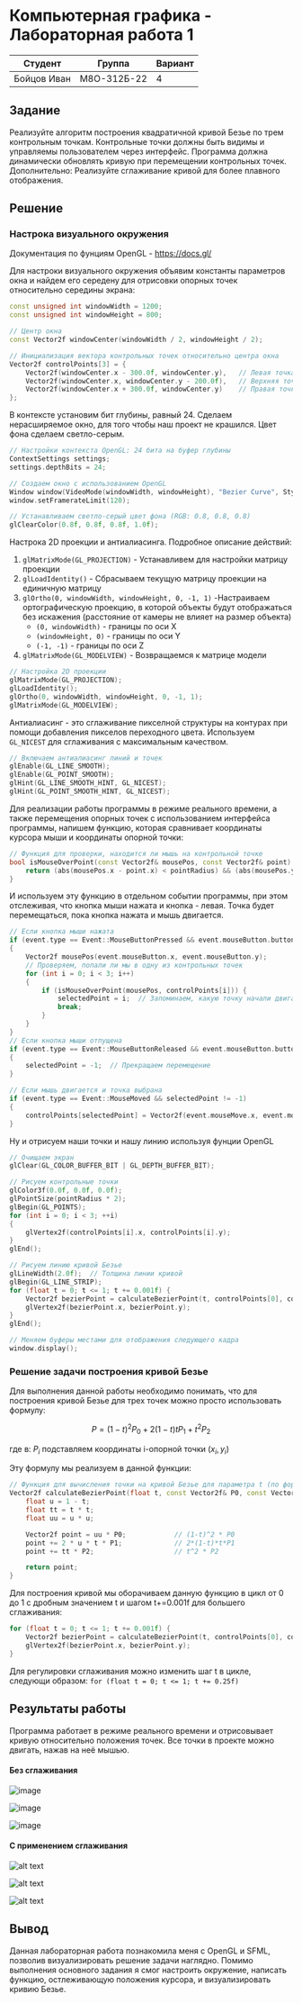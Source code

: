 # Компьютерная графика - Лабораторная работа 1

| Студент | Группа | Вариант |
|---------|--------|---------|
| Бойцов Иван |  М8О-312Б-22 | 4 | 

## Задание

Реализуйте алгоритм построения квадратичной кривой Безье по трем контрольным точкам.
Контрольные точки должны быть видимы и управляемы пользователем через интерфейс.
Программа должна динамически обновлять кривую при перемещении контрольных точек.
Дополнительно: Реализуйте сглаживание кривой для более плавного отображения.

## Решение

### Настрока визуального окружения

Документация по фунциям OpenGL - https://docs.gl/

Для настроки визуального окружения объявим константы параметров окна и найдем его середену для отрисовки опорных точек относительно середины экрана:

```cpp
const unsigned int windowWidth = 1200;
const unsigned int windowHeight = 800;

// Центр окна
const Vector2f windowCenter(windowWidth / 2, windowHeight / 2);

// Инициализация вектора контрольных точек относительно центра окна
Vector2f controlPoints[3] = {
    Vector2f(windowCenter.x - 300.0f, windowCenter.y),   // Левая точка
    Vector2f(windowCenter.x, windowCenter.y - 200.0f),   // Верхняя точка
    Vector2f(windowCenter.x + 300.0f, windowCenter.y)    // Правая точка
};
```

В контексте установим бит глубины, равный 24. Сделаем нерасширяемое окно, для того чтобы наш проект не крашился. Цвет фона сделаем светло-серым. 

```cpp
// Настройки контекста OpenGL: 24 бита на буфер глубины
ContextSettings settings;
settings.depthBits = 24;

// Создаем окно с использованием OpenGL
Window window(VideoMode(windowWidth, windowHeight), "Bezier Curve", Style::Titlebar | Style::Close, settings);
window.setFramerateLimit(120);

// Устанавливаем светло-серый цвет фона (RGB: 0.8, 0.8, 0.8)
glClearColor(0.8f, 0.8f, 0.8f, 1.0f);
```

Настрока 2D проекции и антиалиасинга. Подробное описание действий: 

1. `glMatrixMode(GL_PROJECTION)` - Устанавливем для настройки матрицу проекции
2. `glLoadIdentity()` - Сбрасываем текущую матрицу проекции на единичную матрицу
3. `glOrtho(0, windowWidth, windowHeight, 0, -1, 1)` -Настраиваем ортографическую проекцию, в которой объекты будут отображаться без искажения (расстояние от камеры не влияет на размер объекта)
    * `(0, windowWidth)` - границы по оси X
    * `(windowHeight, 0)` - границы по оси Y
    * `(-1, -1)` - границы по оси Z
4. `glMatrixMode(GL_MODELVIEW)` - Возвращаемся к матрице модели

```cpp
// Настройка 2D проекции
glMatrixMode(GL_PROJECTION); 
glLoadIdentity(); 
glOrtho(0, windowWidth, windowHeight, 0, -1, 1);
glMatrixMode(GL_MODELVIEW); 
```

 Антиалиасинг - это сглаживание пикселной структуры на контурах при помощи добавления пикселов переходного цвета. Используем `GL_NICEST` для сглаживания с максимальным качеством. 

```cpp
// Включаем антиалиасинг линий и точек
glEnable(GL_LINE_SMOOTH);
glEnable(GL_POINT_SMOOTH);
glHint(GL_LINE_SMOOTH_HINT, GL_NICEST);
glHint(GL_POINT_SMOOTH_HINT, GL_NICEST);
```

Для реализации работы программы в режиме реального времени, а также перемещения опорных точек с использованием интерфейса программы, напишем функцию, которая сравнивает координаты курсора мыши и координаты опорной точки:

```cpp
// Функция для проверки, находится ли мышь на контрольной точке
bool isMouseOverPoint(const Vector2f& mousePos, const Vector2f& point) {
    return (abs(mousePos.x - point.x) < pointRadius) && (abs(mousePos.y - point.y) < pointRadius);
}
```

И используем эту функцию в отдельном событии программы, при этом отслеживая, что кнопка мыши нажата и кнопка - левая. Точка будет перемещаться, пока кнопка нажата и мышь двигается.

```cpp
// Если кнопка мыши нажата
if (event.type == Event::MouseButtonPressed && event.mouseButton.button == Mouse::Left)
{
    Vector2f mousePos(event.mouseButton.x, event.mouseButton.y);
    // Проверяем, попали ли мы в одну из контрольных точек
    for (int i = 0; i < 3; i++)
    {
        if (isMouseOverPoint(mousePos, controlPoints[i])) {
            selectedPoint = i;  // Запоминаем, какую точку начали двигать
            break;
        }
    }
}
// Если кнопка мыши отпущена
if (event.type == Event::MouseButtonReleased && event.mouseButton.button == Mouse::Left)
{
    selectedPoint = -1;  // Прекращаем перемещение
}

// Если мышь двигается и точка выбрана
if (event.type == Event::MouseMoved && selectedPoint != -1)
{
    controlPoints[selectedPoint] = Vector2f(event.mouseMove.x, event.mouseMove.y);
}
```

Ну и отрисуем наши точки и нашу линию используя фунции OpenGL

```cpp
// Очищаем экран
glClear(GL_COLOR_BUFFER_BIT | GL_DEPTH_BUFFER_BIT);

// Рисуем контрольные точки
glColor3f(0.0f, 0.0f, 0.0f);
glPointSize(pointRadius * 2);
glBegin(GL_POINTS);
for (int i = 0; i < 3; ++i)
{
    glVertex2f(controlPoints[i].x, controlPoints[i].y);
}
glEnd();

// Рисуем линию кривой Безье
glLineWidth(2.0f);  // Толщина линии кривой
glBegin(GL_LINE_STRIP);
for (float t = 0; t <= 1; t += 0.001f) {
    Vector2f bezierPoint = calculateBezierPoint(t, controlPoints[0], controlPoints[1], controlPoints[2]);
    glVertex2f(bezierPoint.x, bezierPoint.y);
}
glEnd();

// Меняем буферы местами для отображения следующего кадра
window.display();

```

### Решение задачи построения кривой Безье

Для выполнения данной работы необходимо понимать, что для построения кривой Безье для трех точек можно просто использовать формулу: 

$$ P = (1-t)^2 P_0 + 2(1-t)tP_1 + t^2P_2$$

где в:
$P_i$ подставляем координаты i-опорной точки $(x_i, y_i)$

Эту формулу мы реализуем в данной функции:
```cpp
// Функция для вычисления точки на кривой Безье для параметра t (по формуле для двух точек)
Vector2f calculateBezierPoint(float t, const Vector2f& P0, const Vector2f& P1, const Vector2f& P2) {
    float u = 1 - t;
    float tt = t * t;
    float uu = u * u;

    Vector2f point = uu * P0;            // (1-t)^2 * P0
    point += 2 * u * t * P1;             // 2*(1-t)*t*P1
    point += tt * P2;                    // t^2 * P2

    return point;
}
```

Для построения кривой мы оборачиваем данную функцию в цикл от 0 до 1 с дробным значением t и шагом t+=0.001f для большего сглаживания:

```cpp
for (float t = 0; t <= 1; t += 0.001f) {
    Vector2f bezierPoint = calculateBezierPoint(t, controlPoints[0], controlPoints[1], controlPoints[2]);
    glVertex2f(bezierPoint.x, bezierPoint.y);
}
```

Для регулировки сглаживания можно изменить шаг t в цикле, следующи образом: `for (float t = 0; t <= 1; t += 0.25f)`

## Результаты работы

Программа работает в режиме реального времени и отрисовывает кривую относительно положения точек. Все точки в проекте можно двигать, нажав на неё мышью.

#### Без сглаживания

![image](https://github.com/user-attachments/assets/aafca6fd-ee74-45b6-927f-fc62b964316b)

![image](https://github.com/user-attachments/assets/03db6c69-bb09-4ee6-b285-234bdc3584a3)

![image](https://github.com/user-attachments/assets/c4b0f13e-b7ae-4484-bfa2-970072f80cdd)

#### С применением сглаживания

![alt text](images/image.png)

![alt text](images/image-1.png)

![alt text](images/image-2.png)

## Вывод

Данная лабораторная работа познакомила меня с OpenGL и SFML, позволив визуализировать решение задачи наглядно. Помимо выполнения основного задания я смог настроить окружение, написать функцию, остлеживающую положения курсора, и визуализировать кривию Безье.
